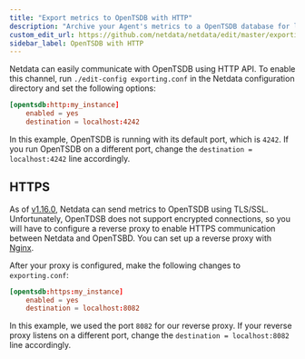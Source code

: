 ```yaml
---
title: "Export metrics to OpenTSDB with HTTP"
description: "Archive your Agent's metrics to a OpenTSDB database for long-term storage and further analysis."
custom_edit_url: https://github.com/netdata/netdata/edit/master/exporting/opentsdb/README.md
sidebar_label: OpenTSDB with HTTP
---
```




Netdata can easily communicate with OpenTSDB using HTTP API. To enable this channel, run `./edit-config exporting.conf`
in the Netdata configuration directory and set the following options:

```conf
[opentsdb:http:my_instance]
    enabled = yes
    destination = localhost:4242
```

In this example, OpenTSDB is running with its default port, which is `4242`. If you run OpenTSDB on a different port,
change the `destination = localhost:4242` line accordingly.

## HTTPS

As of [v1.16.0](https://github.com/netdata/netdata/releases/tag/v1.16.0), Netdata can send metrics to OpenTSDB using
TLS/SSL. Unfortunately, OpenTDSB does not support encrypted connections, so you will have to configure a reverse proxy
to enable HTTPS communication between Netdata and OpenTSBD. You can set up a reverse proxy with
[Nginx](agent/running-behind-nginx.md).

After your proxy is configured, make the following changes to `exporting.conf`:

```conf
[opentsdb:https:my_instance]
    enabled = yes
    destination = localhost:8082
```

In this example, we used the port `8082` for our reverse proxy. If your reverse proxy listens on a different port,
change the `destination = localhost:8082` line accordingly.


